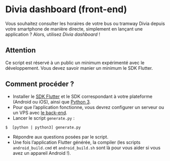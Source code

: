 # Divia dashboard (front-end)

Vous souhaitez consulter les horaires de votre bus ou tramway Divia depuis votre smartphone de manière directe, simplement en lançant une application&nbsp;? Alors, utilisez *Divia dashboard*&nbsp;!  

## Attention
Ce script est réservé à un public un minimum expérimenté avec le développement. Vous devez savoir manier un minimum le SDK Flutter.

## Comment procéder&nbsp;?
* Installer le [SDK Flutter](https://flutter.dev/docs/get-started/install) et le SDK correspondant à votre plateforme (Android ou iOS), ainsi que [Python 3](https://www.python.org/downloads/).
* Pour que l’application fonctionne, vous devrez configurer un serveur ou un VPS avec [le back-end](https://github.com/filau/DiviaDashboard-back).
* Lancer le script `generate.py`&nbsp;:
```
$  [python | python3] generate.py
```
* Répondre aux questions posées par le script.
* Une fois l’application Flutter générée, la compiler (les scripts ` android_build.cmd` et `android_build.sh` sont là pour vous aider si vous avez un appareil Android&nbsp;!).
